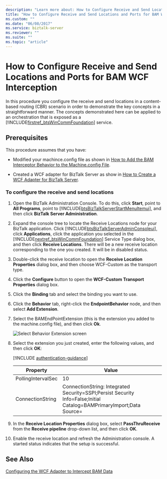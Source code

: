 ```yaml
---
description: "Learn more about: How to Configure Receive and Send Locations and Ports for BAM WCF Interception"
title: "How to Configure Receive and Send Locations and Ports for BAM WCF Interception"
ms.custom: ""
ms.date: "06/08/2017"
ms.service: biztalk-server
ms.reviewer: ""
ms.suite: ""
ms.topic: "article"
---
```

# How to Configure Receive and Send Locations and Ports for BAM WCF Interception
In this procedure you configure the receive and send locations in a content-based routing (CBR) scenario in order to demonstrate the key concepts in a straightforward manner. The concepts demonstrated here can be applied to an orchestration that is exposed as a [!INCLUDE[firstref_btsWinCommFoundation](../includes/firstref-btswincommfoundation-md.md)] service.  

## Prerequisites  
 This procedure assumes that you have:  

-   Modified your machince.config file as shown in [How to Add the BAM Interceptor Behavior to the Machine.config File](../core/how-to-add-the-bam-interceptor-behavior-to-the-machine-config-file.md).  

-   Created a WCF adapter for BizTalk Server as show in [How to Create a WCF Adapter for BizTalk Server](../core/how-to-create-a-wcf-adapter-for-biztalk-server.md).  

### To configure the receive and send locations  

1. Open the BizTalk Administration Console. To do this, click **Start**, point to **All Programs**, point to [!INCLUDE[btsBizTalkServerStartMenuItemui](../includes/btsbiztalkserverstartmenuitemui-md.md)], and then click **BizTalk Server Administration**.  

2. Expand the console tree to locate the Receive Locations node for your BizTalk application. Click [!INCLUDE[btsBizTalkServerAdminConsoleui](../includes/btsbiztalkserveradminconsoleui-md.md)], click **Applications**, click the application you selected in the [!INCLUDE[nextref_btsWinCommFoundation](../includes/nextref-btswincommfoundation-md.md)] Service Type dialog box, and then click **Receive Locations**. There will be a new receive location corresponding to the one you created. It will be in disabled status.  

3. Double-click the receive location to open the **Receive Location Properties** dialog box, and then choose WCF-Custom as the transport type.  

4. Click the **Configure** button to open the **WCF-Custom Transport Properties** dialog box.  

5. Click the **Binding** tab and select the binding you want to use.  

6. Click the **Behavior** tab, right-click the **EndpointBehavior** node, and then select **Add Extension**.  

7. Select the BAMEndPointExtension (this is the extension you added to the machine.config file), and then click **Ok**.  

    ![Select Behavior Extension screen](../core/media/fe830d29-504e-465a-9316-b3f0db2dbc24.gif "fe830d29-504e-465a-9316-b3f0db2dbc24")  

8. Select the extension you just created, enter the following values, and then click **OK**:  

   [!INCLUDE [authentication-guidance](../includes/authentication-guidance.md)]

   |      Property      |                                                        Value                                                         |
   |--------------------|----------------------------------------------------------------------------------------------------------------------|
   | PollingIntervalSec |                                                          10                                                          |
   |  ConnectionString  | ConnectionString: Integrated Security=SSPI;Persist Security Info=False;Initial Catalog=BAMPrimaryImport;Data Source= |


9. In the **Receive Location Properties** dialog box, select **PassThruReceive** from the **Receive pipeline** drop-down list, and then click **OK**.  

10. Enable the receive location and refresh the Administration console. A started status indicates that the setup is successful.  

## See Also  
 [Configuring the WCF Adapter to Intercept BAM Data](../core/configuring-the-wcf-adapter-to-intercept-bam-data.md)
